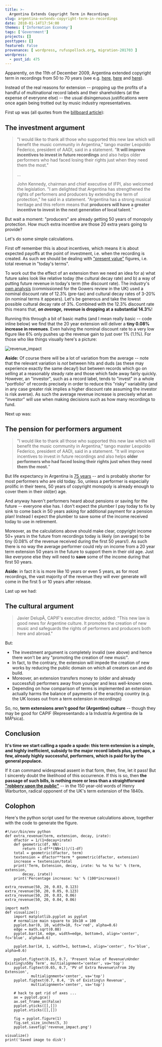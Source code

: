```yaml
---
title: >-
  Argentina Extends Copyright Term in Recordings
slug: argentina-extends-copyright-term-in-recordings
date: 2010-01-14T17:54:00
themes: ['Information Economy']
tags: ['Government']
projects: []
posttypes: []
featured: False
provenance: [ wordpress, rufuspollock.org, migration-201703 ]
wordpress:
  - post_id: 475
---
```


Apparently, on the 11th of December 2009, Argentina extended copyright term in recordings from 50 to 70 years (see e.g. [here](http://www.ip-watch.org/weblog/2009/12/23/argentina-toughens-music-performers-and-producers-protection/), [here][billboard] and [here][zeropaid]).

[zeropaid]: http://www.zeropaid.com/news/87460/argentina-extends-copyright-protection-term-by-20yrs-2/
[billboard]: http://www.billboard.biz/bbbiz/content_display/industry/e3i35216ec6c2433321c54b63d4cc30bb31

Instead of the real reasons for extension -- propping up the profits of a handful of multinational record labels and their shareholders (at the expense of everyone else) -- the usual disingenuous justifications were once again being trotted out by music industry representatives.

First up was (all quotes from the [billboard article](https://www.billboard.com/articles/business/1261630/argentina-extends-copyright-term)):

## The investment argument

> "I would like to thank all those who supported this new law which will benefit the music community in Argentina," tango master Leopoldo Federico, president of AADI, said in a statement. "**It will improve incentives to invest in future recordings** and also helps older performers who had faced losing their rights just when they need them the most."
>
> ...
>
> John Kennedy, chairman and chief executive of IFPI, also welcomed the legislation. "I am delighted that Argentina has strengthened the rights of performers and producers by extending the term of protection," he said in a statement. "Argentina has a strong musical heritage and this reform means that **producers will have a greater incentive to invest in the next generation of local talent.**"

But wait a moment: "producers" are already getting 50 years of monopoly protection. How much extra incentive are those 20 extra years going to provide?

Let's do some simple calculations.

First off remember this is about incentives, which means it is about expected payoffs at the point of investment, i.e. when the recording is created. As such we should be dealing with ["present value"](http://en.wikipedia.org/wiki/Present_value) figures, i.e. total revenue in "today's terms".

To work out the the effect of an extension then we need an idea for a) what future sales look like relative today (the cultural decay rate) and b) a way of putting future revenue in today's term (the discount rate). The industry's [own analysis](http://www.ipo.gov.uk/report-termextension.pdf) (commissioned for the Gowers review in the UK) used a nominal discount rate of 12.3% (pre-tax) and cultural decay rates of 3-20% (in nominal terms it appears). Let's be generous and take the lowest possible cultural decay rate of 3%. Combined with the 12.3% discount rate this means that, ***on average,*** **revenue is dropping at a substantial 14.3%**!

Running this through a bit of basic maths (and I mean really basic -- code inline below) we find that the 20 year extension will deliver a **tiny 0.08% increase in revenues**. Even halving the nominal discount rate to a very low figure like 6% only pushes up the revenue gain to just over 1% (1.1%). For those who like things visually here's a picture:

<img src="http://www.rufuspollock.org/wp-content/uploads/2010/01/revenue_impact.png" alt="revenue_impact" title="revenue_impact" class="display" />

**Aside:** Of course there will be a lot of variation from the average -- note that the relevant variation is *not* between hits and duds (as these may experience exactly the same decay!) but between records which go on selling at a reasonably steady rate and those which fade away fairly quickly. However, an "investor", such as a record label, tends to "invest" in a whole "portfolio" of records precisely in order to reduce this "risky" variability (and in any case greater risk implies a higher discount rate assuming the investor is risk averse). As such the average revenue increase is precisely what an "investor" will use when making decisions such as how many recordings to fund.

Next up was:

## The pension for performers argument

> "I would like to thank all those who supported this new law which will benefit the music community in Argentina," tango master Leopoldo Federico, president of AADI, said in a statement. "It will improve incentives to invest in future recordings and also helps **older performers who had faced losing their rights just when they need them the most.**"

But life expectancy in Argentina is [75 years](http://www.google.co.uk/search?q=life+expectancy+argentina) -- and is probably shorter for most performers who are old today. So, unless a performer is especially prolific in their teens, 50 years of copyright monopoly is already enough to cover them in their old(er) age.

And anyway haven't performers heard about pensions or saving for the future -- everyone else has. I don't expect the plumber I pay today to fix by sink to come back in 50 years asking for additional payment for a pension plan! Instead I expect the plumber to save some of the income received today to use in retirement.

Moreover, as the calculations above should make clear, copyright income 50+ years in the future from recordings today is likely (on average) to be tiny (0.08% of the revenue received during the first 50 years!). As such there is no way the average performer could rely on income from a 20 year term extension 50 years in the future to support them in their old age. Just like everyone else they will need to **save** some of the income during that first 50 years.

**Aside:** in fact it is is more like 10 years or even 5 years, as for most recordings, the vast majority of the revenue they will ever generate will come in the first 5 or 10 years after release.

Last up we had:

## The cultural argument

> Javier DelupÃ­, CAPIF's executive director, added: "This new law is good news for Argentine culture. It promotes the creation of new music and safeguards the rights of performers and producers both here and abroad."

But:

  * The investment argument is completely invalid (see above) and hence there won't be any "promoting the creation of new music".
  * In fact, to the contrary, the extension will impede the creation of new works by reducing the public domain on which all creators can and do build.
  * Moreover, an extension transfers money to (older and already successful) performers away from younger and less well-known ones.
  * Depending on how comparison of terms is implemented an extension actually harms the balance of payments of the enacting country (e.g. the UK looses out from a term extension in recordings)

So, no, **term extensions aren't good for (Argentine) culture** -- though they may be good for CAPIF (Representando a la Industria Argentina de la MÃºsica).

## Conclusion

**It's time we start calling a spade a spade: this term extension is a simple, and highly inefficient, subsidy to the major record labels plus, perhaps, a few, already highly successful, performers, which is paid for by the general populace.**

If it can command widespread assent in that form, then, fine, let it pass! But I sincerely doubt the likelihood of this occurrence. If this is so, then **the passage of such bills, is nothing more or less than a straightforward ["robbery upon the public"](http://www.rufuspollock.org/2009/09/22/talk-at-atrip-conference-how-long-should-copyright-last/)** -- in the 150 year-old words of Henry Warburton, radical opponent of the UK's term extension of the 1840s.

## Colophon

Here's the python script used for the revenue calculations above, together with the code to generate the figure.

    #!/usr/bin/env python
    def extra_revenue(term, extension, decay, irate):
        dfactor = 1/(1+decay+irate)
        def geometric(df, NN):
            return (1-df**(NN+1))/(1-df)
        total = geometric(dfactor, term)
        textension = dfactor**term * geometric(dfactor, extension)
        increase = textension/total
        print('Term, Extension, decay, irate: %s %s %s %s' % (term, extension,
            decay, irate))
        print('Percentage increase: %s' % (100*increase))

    extra_revenue(50, 20, 0.03, 0.123)
    extra_revenue(50, 20, 0.05, 0.123)
    extra_revenue(50, 20, 0.03, 0.06)
    extra_revenue(50, 20, 0.04, 0.06)

    import math
    def visualize():
        import matplotlib.pyplot as pyplot
        # normalize main square to 10x10 = 100
        pyplot.bar(0, 10, width=10, fc='red', alpha=0.6)
        edge = math.sqrt(0.08)
        pyplot.bar(14, edge, width=edge, bottom=5, align='center', fc='blue', alpha=0.6)

        pyplot.bar(14, 1, width=1, bottom=1, align='center', fc='blue', alpha=0.6)

        pyplot.figtext(0.15, 0.7, 'Present Value of Revenue\nUnder Existing\n50y Term', multialignment='center', va='top')
        pyplot.figtext(0.65, 0.7, 'PV of Extra Revenue\nfrom 20y Extension',
                multialignment='center', va='top')
        pyplot.figtext(0.7, 0.4, '1% of Existing\n Revenue',
                multialignment='center', va='top')

        # hack to get rid of axes ...
        ax = pyplot.gca()
        ax.set_frame_on(False)
        pyplot.yticks([],[])
        pyplot.xticks([],[])

        fig = pyplot.figure(1)
        fig.set_size_inches(5, 3)
        pyplot.savefig('revenue_impact.png')

    visualize()
    print('Saved image to disk')


